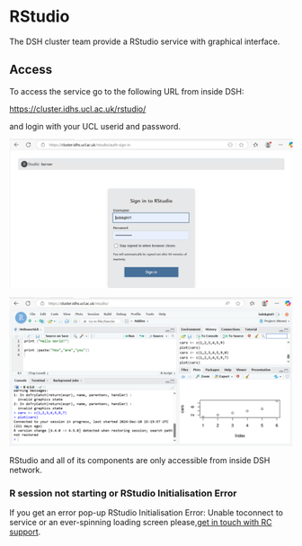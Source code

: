 # RStudio

The DSH cluster team provide a RStudio service with graphical interface.

## Access

To access the service go to the following URL from inside DSH:

<https://cluster.idhs.ucl.ac.uk/rstudio/>

and login with your UCL userid and password.

![RStudio_login](img/RStudio_login.png)

![RStudio](img/RStudio.png)

RStudio and all of its components are only accessible from inside DSH network. 

### R session not starting or RStudio Initialisation Error

If you get an error pop-up RStudio Initialisation Error: Unable toconnect to service or an ever-spinning loading screen please,[get in touch with RC support](../Contact_Us.md). 


